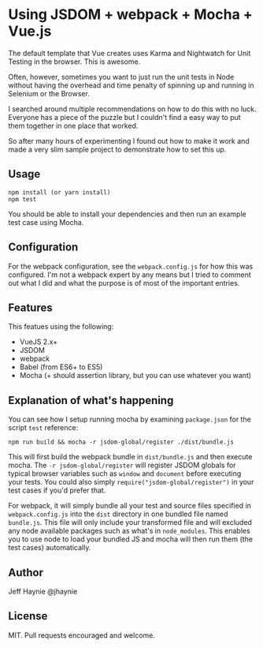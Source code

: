 # Using JSDOM + webpack + Mocha + Vue.js

The default template that Vue creates uses Karma and Nightwatch for Unit Testing in the browser.  This is awesome.

Often, however, sometimes you want to just run the unit tests in Node without having the overhead and time penalty of spinning up and running in Selenium or the Browser.

I searched around multiple recommendations on how to do this with no luck.  Everyone has a piece of the puzzle but I couldn't find a easy way to put them together in one place that worked.

So after many hours of experimenting I found out how to make it work and made a very slim sample project to demonstrate how to set this up.

## Usage

	npm install (or yarn install)
	npm test

You should be able to install your dependencies and then run an example test case using Mocha.

## Configuration

For the webpack configuration, see the `webpack.config.js` for how this was configured.  I'm not a webpack expert by any means but I tried to comment out what I did and what the purpose is of most of the important entries.

## Features

This featues using the following:

- VueJS 2.x+
- JSDOM
- webpack
- Babel (from ES6+ to ES5)
- Mocha (+ should assertion library, but you can use whatever you want)

## Explanation of what's happening

You can see how I setup running mocha by examining `package.json` for the script `test` reference:

	npm run build && mocha -r jsdom-global/register ./dist/bundle.js

This will first build the webpack bundle in `dist/bundle.js` and then execute mocha.  The `-r jsdom-global/register` will register JSDOM globals for typical browser variables such as `window` and `document` before executing your tests.  You could also simply `require("jsdom-global/register")` in your test cases if you'd prefer that.

For webpack, it will simply bundle all your test and source files specified in `webpack.config.js` into the `dist` directory in one bundled file named `bundle.js`. This file will only include your transformed file and will excluded any node available packages such as what's in `node_modules`.  This enables you to use node to load your bundled JS and mocha will then run them (the test cases) automatically.


## Author

Jeff Haynie @jhaynie

## License

MIT. Pull requests encouraged and welcome.
